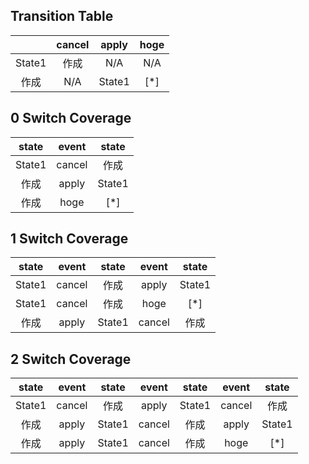 ## Transition Table

| |cancel|apply|hoge|
| :----: | :----: | :----: | :----: |
|State1|作成|N/A|N/A|
|作成|N/A|State1|[*]|

## 0 Switch Coverage

|state|event|state|
| :----: | :----: | :----: |
|State1|cancel|作成|
|作成|apply|State1|
|作成|hoge|[*]|

## 1 Switch Coverage

|state|event|state|event|state|
| :----: | :----: | :----: | :----: | :----: |
|State1|cancel|作成|apply|State1|
|State1|cancel|作成|hoge|[*]|
|作成|apply|State1|cancel|作成|

## 2 Switch Coverage

|state|event|state|event|state|event|state|
| :----: | :----: | :----: | :----: | :----: | :----: | :----: |
|State1|cancel|作成|apply|State1|cancel|作成|
|作成|apply|State1|cancel|作成|apply|State1|
|作成|apply|State1|cancel|作成|hoge|[*]|
